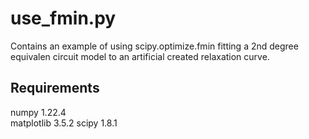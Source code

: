 # use_fmin.py
Contains an example of using scipy.optimize.fmin fitting a 2nd degree equivalen circuit model to an artificial created relaxation curve.
## Requirements
numpy 1.22.4</br>
matplotlib 3.5.2
scipy 1.8.1
